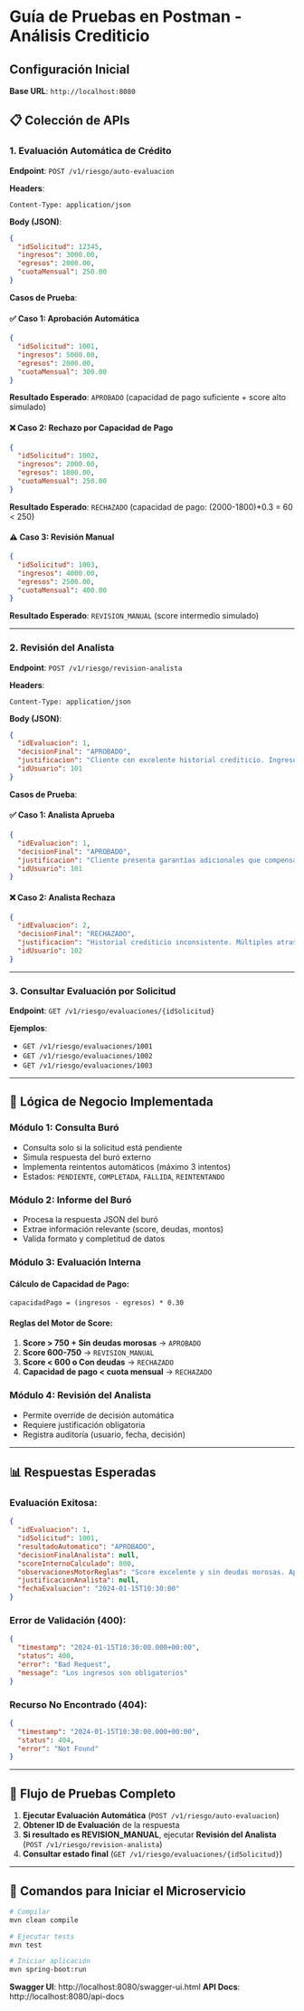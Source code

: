 # Guía de Pruebas en Postman - Análisis Crediticio

## Configuración Inicial

**Base URL**: `http://localhost:8080`

## 📋 Colección de APIs

### 1. **Evaluación Automática de Crédito**

**Endpoint**: `POST /v1/riesgo/auto-evaluacion`

**Headers**:
```
Content-Type: application/json
```

**Body (JSON)**:
```json
{
  "idSolicitud": 12345,
  "ingresos": 3000.00,
  "egresos": 2000.00,
  "cuotaMensual": 250.00
}
```

**Casos de Prueba**:

#### ✅ Caso 1: Aprobación Automática
```json
{
  "idSolicitud": 1001,
  "ingresos": 5000.00,
  "egresos": 2000.00,
  "cuotaMensual": 300.00
}
```
**Resultado Esperado**: `APROBADO` (capacidad de pago suficiente + score alto simulado)

#### ❌ Caso 2: Rechazo por Capacidad de Pago
```json
{
  "idSolicitud": 1002,
  "ingresos": 2000.00,
  "egresos": 1800.00,
  "cuotaMensual": 250.00
}
```
**Resultado Esperado**: `RECHAZADO` (capacidad de pago: (2000-1800)*0.3 = 60 < 250)

#### ⚠️ Caso 3: Revisión Manual
```json
{
  "idSolicitud": 1003,
  "ingresos": 4000.00,
  "egresos": 2500.00,
  "cuotaMensual": 400.00
}
```
**Resultado Esperado**: `REVISION_MANUAL` (score intermedio simulado)

---

### 2. **Revisión del Analista**

**Endpoint**: `POST /v1/riesgo/revision-analista`

**Headers**:
```
Content-Type: application/json
```

**Body (JSON)**:
```json
{
  "idEvaluacion": 1,
  "decisionFinal": "APROBADO",
  "justificacion": "Cliente con excelente historial crediticio. Ingresos comprobables y estables.",
  "idUsuario": 101
}
```

**Casos de Prueba**:

#### ✅ Caso 1: Analista Aprueba
```json
{
  "idEvaluacion": 1,
  "decisionFinal": "APROBADO",
  "justificacion": "Cliente presenta garantías adicionales que compensan el riesgo inicial.",
  "idUsuario": 101
}
```

#### ❌ Caso 2: Analista Rechaza
```json
{
  "idEvaluacion": 2,
  "decisionFinal": "RECHAZADO",
  "justificacion": "Historial crediticio inconsistente. Múltiples atrasos en últimos 6 meses.",
  "idUsuario": 102
}
```

---

### 3. **Consultar Evaluación por Solicitud**

**Endpoint**: `GET /v1/riesgo/evaluaciones/{idSolicitud}`

**Ejemplos**:
- `GET /v1/riesgo/evaluaciones/1001`
- `GET /v1/riesgo/evaluaciones/1002`
- `GET /v1/riesgo/evaluaciones/1003`

---

## 🔧 Lógica de Negocio Implementada

### **Módulo 1: Consulta Buró**
- Consulta solo si la solicitud está pendiente
- Simula respuesta del buró externo
- Implementa reintentos automáticos (máximo 3 intentos)
- Estados: `PENDIENTE`, `COMPLETADA`, `FALLIDA`, `REINTENTANDO`

### **Módulo 2: Informe del Buró**
- Procesa la respuesta JSON del buró
- Extrae información relevante (score, deudas, montos)
- Valida formato y completitud de datos

### **Módulo 3: Evaluación Interna**
#### Cálculo de Capacidad de Pago:
```
capacidadPago = (ingresos - egresos) * 0.30
```

#### Reglas del Motor de Score:
1. **Score > 750 + Sin deudas morosas** → `APROBADO`
2. **Score 600-750** → `REVISION_MANUAL`
3. **Score < 600 o Con deudas** → `RECHAZADO`
4. **Capacidad de pago < cuota mensual** → `RECHAZADO`

### **Módulo 4: Revisión del Analista**
- Permite override de decisión automática
- Requiere justificación obligatoria
- Registra auditoría (usuario, fecha, decisión)

---

## 📊 Respuestas Esperadas

### Evaluación Exitosa:
```json
{
  "idEvaluacion": 1,
  "idSolicitud": 1001,
  "resultadoAutomatico": "APROBADO",
  "decisionFinalAnalista": null,
  "scoreInternoCalculado": 800,
  "observacionesMotorReglas": "Score excelente y sin deudas morosas. Aprobación automática.",
  "justificacionAnalista": null,
  "fechaEvaluacion": "2024-01-15T10:30:00"
}
```

### Error de Validación (400):
```json
{
  "timestamp": "2024-01-15T10:30:00.000+00:00",
  "status": 400,
  "error": "Bad Request",
  "message": "Los ingresos son obligatorios"
}
```

### Recurso No Encontrado (404):
```json
{
  "timestamp": "2024-01-15T10:30:00.000+00:00",
  "status": 404,
  "error": "Not Found"
}
```

---

## 🔄 Flujo de Pruebas Completo

1. **Ejecutar Evaluación Automática** (`POST /v1/riesgo/auto-evaluacion`)
2. **Obtener ID de Evaluación** de la respuesta
3. **Si resultado es REVISION_MANUAL**, ejecutar **Revisión del Analista** (`POST /v1/riesgo/revision-analista`)
4. **Consultar estado final** (`GET /v1/riesgo/evaluaciones/{idSolicitud}`)

---

## 🚀 Comandos para Iniciar el Microservicio

```bash
# Compilar
mvn clean compile

# Ejecutar tests
mvn test

# Iniciar aplicación
mvn spring-boot:run
```

**Swagger UI**: http://localhost:8080/swagger-ui.html
**API Docs**: http://localhost:8080/api-docs